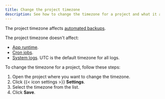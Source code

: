 ```yaml
---
title: Change the project timezone
description: See how to change the timezone for a project and what it affects.
---
```


The project timezone affects [automated backups](../environments/backup.md).

The project timezone doesn't affect:

- [App runtime](/create-apps/timezone.md).
- [Cron jobs](/create-apps/app-reference/images/builtin-image.md#crons).
- [System logs](/increase-observability/logs/_index.md). UTC is the default timezone for all logs.

To change the timezone for a project, follow these steps:

1. Open the project where you want to change the timezone.
2. Click {{< icon settings >}} **Settings**.
3. Select the timezone from the list.
4. Click **Save**.
